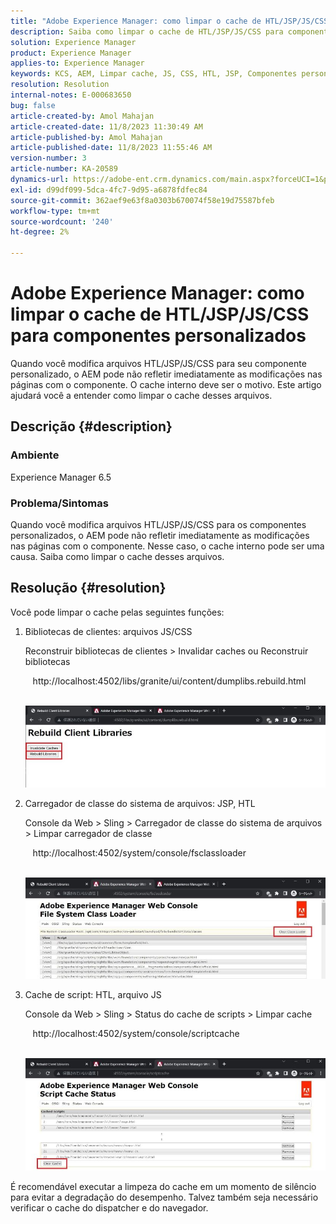 ```yaml
---
title: "Adobe Experience Manager: como limpar o cache de HTL/JSP/JS/CSS para componentes personalizados"
description: Saiba como limpar o cache de HTL/JSP/JS/CSS para componentes personalizados em Adobe Experience Manager.
solution: Experience Manager
product: Experience Manager
applies-to: Experience Manager
keywords: KCS, AEM, Limpar cache, JS, CSS, HTL, JSP, Componentes personalizados
resolution: Resolution
internal-notes: E-000683650
bug: false
article-created-by: Amol Mahajan
article-created-date: 11/8/2023 11:30:49 AM
article-published-by: Amol Mahajan
article-published-date: 11/8/2023 11:55:46 AM
version-number: 3
article-number: KA-20589
dynamics-url: https://adobe-ent.crm.dynamics.com/main.aspx?forceUCI=1&pagetype=entityrecord&etn=knowledgearticle&id=71ba7040-2a7e-ee11-8179-6045bd006b3d
exl-id: d99df099-5dca-4fc7-9d95-a6878fdfec84
source-git-commit: 362aef9e63f8a0303b670074f58e19d75587bfeb
workflow-type: tm+mt
source-wordcount: '240'
ht-degree: 2%

---
```


# Adobe Experience Manager: como limpar o cache de HTL/JSP/JS/CSS para componentes personalizados


Quando você modifica arquivos HTL/JSP/JS/CSS para seu componente personalizado, o AEM pode não refletir imediatamente as modificações nas páginas com o componente. O cache interno deve ser o motivo. Este artigo ajudará você a entender como limpar o cache desses arquivos.

## Descrição {#description}


### <b>Ambiente</b>

Experience Manager 6.5



### Problema/Sintomas

Quando você modifica arquivos HTL/JSP/JS/CSS para os componentes personalizados, o AEM pode não refletir imediatamente as modificações nas páginas com o componente. Nesse caso, o cache interno pode ser uma causa.
Saiba como limpar o cache desses arquivos.


## Resolução {#resolution}


Você pode limpar o cache pelas seguintes funções:



1. Bibliotecas de clientes: arquivos JS/CSS

   Reconstruir bibliotecas de clientes > Invalidar caches ou Reconstruir bibliotecas

      http://localhost:4502/libs/granite/ui/content/dumplibs.rebuild.html 

        ![](assets/ed2f2e85-af35-ed11-9db1-0022480869de.png)
2. Carregador de classe do sistema de arquivos: JSP, HTL

   Console da Web > Sling > Carregador de classe do sistema de arquivos > Limpar carregador de classe

      http://localhost:4502/system/console/fsclassloader

        ![](assets/2438888b-af35-ed11-9db1-0022480869de.png)
3. Cache de script: HTL, arquivo JS

   Console da Web > Sling > Status do cache de scripts > Limpar cache

      http://localhost:4502/system/console/scriptcache

        ![](assets/c97ddd91-af35-ed11-9db1-0022480869de.png)


É recomendável executar a limpeza do cache em um momento de silêncio para evitar a degradação do desempenho.
Talvez também seja necessário verificar o cache do dispatcher e do navegador.
